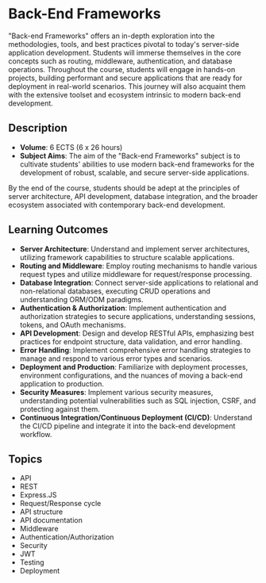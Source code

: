 # Back-End Frameworks

"Back-end Frameworks" offers an in-depth exploration into the methodologies, tools, and best practices pivotal to today's server-side application development. Students will immerse themselves in the core concepts such as routing, middleware, authentication, and database operations. Throughout the course, students will engage in hands-on projects, building performant and secure applications that are ready for deployment in real-world scenarios. This journey will also acquaint them with the extensive toolset and ecosystem intrinsic to modern back-end development.

## Description

- **Volume**: 6 ECTS (6 x 26 hours)
- **Subject Aims**: The aim of the "Back-end Frameworks" subject is to cultivate students' abilities to use modern back-end frameworks for the development of robust, scalable, and secure server-side applications.

By the end of the course, students should be adept at the principles of server architecture, API development, database integration, and the broader ecosystem associated with contemporary back-end development.

## Learning Outcomes
- **Server Architecture**: Understand and implement server architectures, utilizing framework capabilities to structure scalable applications.
- **Routing and Middleware**: Employ routing mechanisms to handle various request types and utilize middleware for request/response processing.
- **Database Integration**: Connect server-side applications to relational and non-relational databases, executing CRUD operations and understanding ORM/ODM paradigms.
- **Authentication & Authorization**: Implement authentication and authorization strategies to secure applications, understanding sessions, tokens, and OAuth mechanisms.
- **API Development**: Design and develop RESTful APIs, emphasizing best practices for endpoint structure, data validation, and error handling.
- **Error Handling**: Implement comprehensive error handling strategies to manage and respond to various error types and scenarios.
- **Deployment and Production**: Familiarize with deployment processes, environment configurations, and the nuances of moving a back-end application to production.
- **Security Measures**: Implement various security measures, understanding potential vulnerabilities such as SQL injection, CSRF, and protecting against them.
- **Continuous Integration/Continuous Deployment (CI/CD)**: Understand the CI/CD pipeline and integrate it into the back-end development workflow.

## Topics
- API
- REST
- Express.JS
- Request/Response cycle
- API structure
- API documentation
- Middleware
- Authentication/Authorization
- Security
- JWT
- Testing
- Deployment